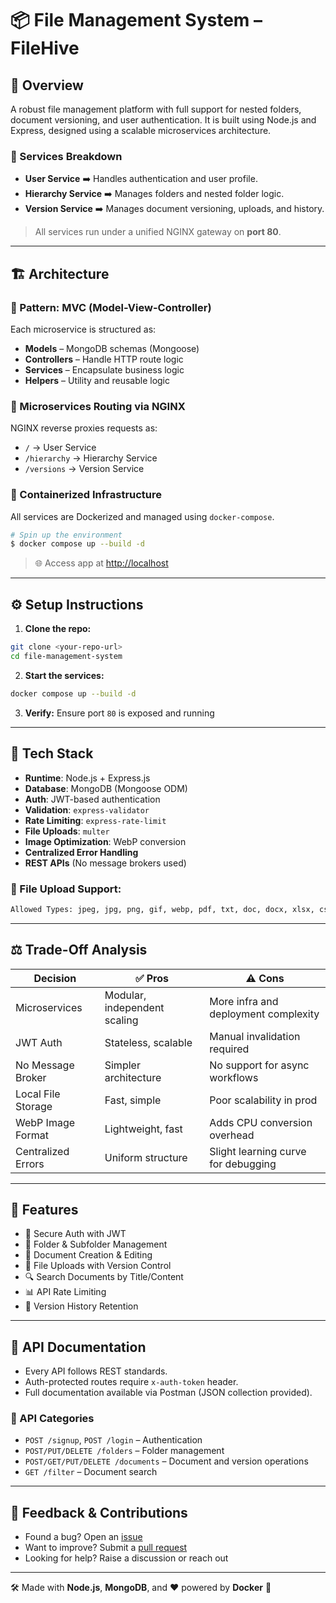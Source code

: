 # 📦 File Management System – FileHive

## 🧠 Overview
A robust file management platform with full support for nested folders, document versioning, and user authentication. It is built using Node.js and Express, designed using a scalable microservices architecture.

### 🔧 Services Breakdown
- **User Service** ➡️ Handles authentication and user profile.
- **Hierarchy Service** ➡️ Manages folders and nested folder logic.
- **Version Service** ➡️ Manages document versioning, uploads, and history.

> All services run under a unified NGINX gateway on **port 80**.

---

## 🏗️ Architecture

### 🧱 Pattern: MVC (Model-View-Controller)
Each microservice is structured as:
- **Models** – MongoDB schemas (Mongoose)
- **Controllers** – Handle HTTP route logic
- **Services** – Encapsulate business logic
- **Helpers** – Utility and reusable logic

### 🔀 Microservices Routing via NGINX
NGINX reverse proxies requests as:
- `/` → User Service
- `/hierarchy` → Hierarchy Service
- `/versions` → Version Service

### 🐳 Containerized Infrastructure
All services are Dockerized and managed using `docker-compose`.

```bash
# Spin up the environment
$ docker compose up --build -d
```

> 🌐 Access app at [http://localhost](http://localhost)

---

## ⚙️ Setup Instructions

1. **Clone the repo:**
```bash
git clone <your-repo-url>
cd file-management-system
```

2. **Start the services:**
```bash
docker compose up --build -d
```

3. **Verify:** Ensure port `80` is exposed and running

---

## 📁 Tech Stack

- **Runtime**: Node.js + Express.js
- **Database**: MongoDB (Mongoose ODM)
- **Auth**: JWT-based authentication
- **Validation**: `express-validator`
- **Rate Limiting**: `express-rate-limit`
- **File Uploads**: `multer`
- **Image Optimization**: WebP conversion
- **Centralized Error Handling**
- **REST APIs** (No message brokers used)

### 📂 File Upload Support:
```bash
Allowed Types: jpeg, jpg, png, gif, webp, pdf, txt, doc, docx, xlsx, csv
```

---

## ⚖️ Trade-Off Analysis

| Decision | ✅ Pros | ⚠️ Cons |
|---------|--------|--------|
| Microservices | Modular, independent scaling | More infra and deployment complexity |
| JWT Auth | Stateless, scalable | Manual invalidation required |
| No Message Broker | Simpler architecture | No support for async workflows |
| Local File Storage | Fast, simple | Poor scalability in prod |
| WebP Image Format | Lightweight, fast | Adds CPU conversion overhead |
| Centralized Errors | Uniform structure | Slight learning curve for debugging |

---

## 🚀 Features

- 🔐 Secure Auth with JWT
- 📁 Folder & Subfolder Management
- 📝 Document Creation & Editing
- 📄 File Uploads with Version Control
- 🔍 Search Documents by Title/Content
- 📊 API Rate Limiting
- 🧾 Version History Retention

---

## 📘 API Documentation

- Every API follows REST standards.
- Auth-protected routes require `x-auth-token` header.
- Full documentation available via Postman (JSON collection provided).

### 🧪 API Categories
- `POST /signup`, `POST /login` – Authentication
- `POST/PUT/DELETE /folders` – Folder management
- `POST/GET/PUT/DELETE /documents` – Document and version operations
- `GET /filter` – Document search

---

## 💬 Feedback & Contributions

- Found a bug? Open an [issue](../../issues)
- Want to improve? Submit a [pull request](../../pulls)
- Looking for help? Raise a discussion or reach out

---

🛠️ Made with **Node.js**, **MongoDB**, and ❤️ powered by **Docker** 🐳

